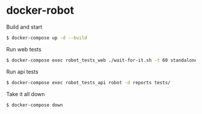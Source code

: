 # docker-robot


Build and start

``` bash
$ docker-compose up -d --build
```

Run web tests

``` bash
$ docker-compose exec robot_tests_web ./wait-for-it.sh -t 60 standalone_chrome:4444 -- robot -d reports tests/
```

Run api tests

``` bash
$ docker-compose exec robot_tests_api robot -d reports tests/
```

Take it all down

``` bash
$ docker-compose down
```

